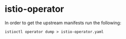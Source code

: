 # istio-operator
In order to get the upstream manifests run the following:
```
istioctl operator dump > istio-operator.yaml
```
